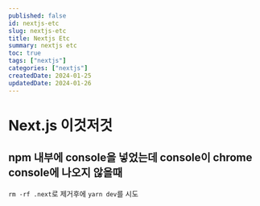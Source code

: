 ```yaml
---
published: false
id: nextjs-etc
slug: nextjs-etc
title: Nextjs Etc
summary: nextjs etc
toc: true
tags: ["nextjs"]
categories: ["nextjs"]
createdDate: 2024-01-25
updatedDate: 2024-01-26
---
```


# Next.js 이것저것

## npm 내부에 console을 넣었는데 console이 chrome console에 나오지 않을때
`rm -rf .next`로 제거후에 `yarn dev`를 시도
